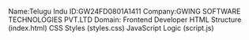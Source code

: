 Name:Telugu Indu
ID:GW24FD0801A1411 
Company:GWING SOFTWARE TECHNOLOGIES PVT.LTD
Domain: Frontend Developer
 HTML Structure (index.html)
 CSS Styles (styles.css)
  JavaScript Logic (script.js)
 
